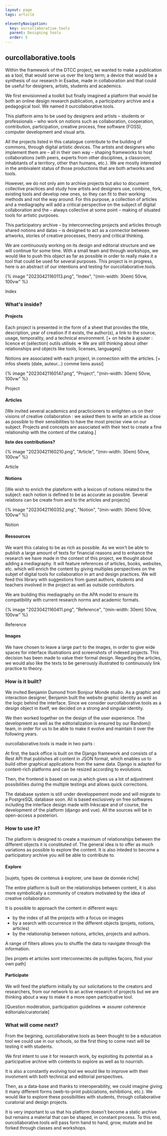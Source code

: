 ```yaml
---
layout: page
tags: article

eleventyNavigation:
  key: ourcollaborative.tools
  parent: Designing tools
  order: 5
---
```


## ourcollaborative.tools

Within the framework of the DTCC project, we wanted to make a publication as a tool, that would serve us over the long term; a device that would be a synthesis of our research in Esadse, made in collaboration and that could be useful for designers, artists, students and academics.

We first envisionned a toolkit but finally imagined a platform that would be both an online design research publication, a participatory archive and a pedagogical tool. We named it ourcollaborative.tools.

This platform aims to be used by designers and artists – students or professionals – who work on notions such as collaboration, cooperation, contribution, participation, creative process, free software (FOSS), computer development and visual arts. 

All the projects listed in this catalogue contribute to the building of commons, through digital artistic devices. The artists and designers who implement them are – all in their own way – shaping frameworks to host collaborations (with peers, experts from other disciplines, a classroom, inhabitants of a territory, other than humans, etc.). We are mostly interested in the ambivalent status of those productions that are both artworks and tools.

However, we do not only aim to archive projects but also to document collective practices and study how artists and designers use, combine, fork, existing tools and develop new ones, so they can fit to their working methods and not the way around. For this purpose, a collection of articles and a mediagraphy will add a critical perspective on the subject of digital collaboration and the – always collective at some point – making of situated tools for artistic purposes.

This participatory archive – by interconnecting projects and articles through shared notions and datas – is designed to act as a connector between artworks, stories of creative processes, theory and critical thinking. 

We are continuously working on its design and editorial structure and we will continue for some time. With a small team and through workshops, we would like to push this object as far as possible in order to really make it a tool that could be used for several purposes. This project is in progress, here is an abstract of our intentions and testing for ourcollaborative.tools.

{% image "20230421160113.png", "Index", "(min-width: 30em) 50vw, 100vw" %}
<figcaption>Index</figcaption>

### What's inside?

#### Projects

Each project is presented in the form of a sheet that provides the title, description, year of creation if it exists, the author(s), a link to the source, usage, temporality, and a technical environment. [+ on hésite à ajouter : licence et (sélection) outils utilisés => We are still thinking about other relationships and objects like tools, licenses, languages]

Notions are associated with each project, in connection with the articles. [+ infos sheets (date, auteur...) comme liens aussi]

{% image "20230421160147.png", "Project", "(min-width: 30em) 50vw, 100vw" %}
<figcaption>Project</figcaption>

#### Articles

[We invited several academics and practicioners to enlighten us on their visions of creative collaboration : we asked them to write an article as close as possible to their sensibilities to have the most precise view on our subject. Projects and concepts are associated with their text to create a fine relationship with the content of the catalog.]

**liste des contributions?**

{% image "20230421160210.png", "Article", "(min-width: 30em) 50vw, 100vw" %}
<figcaption>Article</figcaption>

#### Notions

[We wish to enrich the plateform with a lexicon of notions related to the subject: each notion is defined to be as accurate as possible. Several relations can be create from and to the articles and projects]

{% image "20230421160352.png", "Notion", "(min-width: 30em) 50vw, 100vw" %}
<figcaption>Notion</figcaption>

#### Ressources

We want this catalog to be as rich as possible. As we won't be able to publish a large amount of texts for financial reasons and to enhance the research we have made in the context of this project, we thought about adding a mediagraphy. It will feature references of articles, books, websites, etc. which will enrich the content by giving multiples perspectives on the subjet of digital tools for collaboration in art and design practices. We will feed this library with suggestions from guest authors, students and teachers involved in the project as well as outside contributors.

We are building this mediagraphy on the APA model to ensure its compatibility with current research norms and academic formats.

{% image "20230421160411.png", "Reference", "(min-width: 30em) 50vw, 100vw" %}
<figcaption>Reference</figcaption>

#### Images

We have chosen to leave a large part to the images, in order to give wide spaces for interface illustrations and screenshots of indexed projects. This decision has been made to value their formal design. Regarding the articles, we would also like the texts to be generously illustrated to continuously link practice to theory.

### How is it built?

We invited Benjamin Dumond from Bonjour Monde studio. As a graphic and interaction designer, Benjamin built the website graphic identity as well as the logic behind the interface. Since we consider ourcollaborative.tools as a design object in itself, we decided on a strong and singular identity.

We then worked together on the design of the user experience. The development as well as the editorialization is ensured by our Random() team, in order for us to be able to make it evolve and maintain it over the following years.

ourcollaborative.tools is made in two parts :

At first, the back office is built on the Django framework and consists of a Rest API that publishes all content in JSON format, which enables us to build other graphical applications from the same data. Django is adapted for content-rich platforms and can be resized according to evolutions.

Then, the frontend is based on vue.js which gives us a lot of adjustment possibilities during the multiple testings and allows quick corrections.

The database system is still under developpement mode and will migrate to a PostgreSQL database soon.
All is based exclusively on free softwares including the interface design made with Inkscape and of course, the development of the platform (django and vue).
All the sources will be in open-access a posteriori.

### How to use it?

The platform is designed to create a maximum of relationships between the different objects it is constituted of. The general idea is to offer as much variations as possible to explore the content. It is also inteded to become a participatory archive you will be able to contribute to.

#### Explore

[sujets, types de contenus à explorer, une base de donnée riche]

The entire platform is built on the relationships between content, it is also more symbolically a community of creators motivated by the idea of ​​creative collaboration.

It is possible to approach the content in different ways:
- by the index of all the projects with a focus on images
- by a search with occurrence in the different objects (projets, notions, articles)
- by the relationship between notions, articles, projects and authors.

A range of filters allows you to shuffle the data to navigate through the information.

[les projets et articles sont interconnectés de pultiples façons, find your own path]

#### Participate

We will feed the platform initially by our solicitations to the creators and researchers, from our network to an active research of projects but we are thinking about a way to make it a more open participative tool.

[Question modération, participation guidelines => assurer cohérence éditoriale/curatoriale]

### What will come next?

From the begining, ourcollaborative.tools as been thought to be a education tool we could use in our schools, so the first thing to come next will be testing it with students. 

We first intent to use it for research work, by exploiting its potential as a participative archive with contents to explore as well as to nourrish. 

It is also a constantly evolving tool we would like to improve with their involvment with both technical and editorial perspectives.

Then, as a data-base and thanks to interoperability, we could imagine giving it many different forms (web-to-print publciations, exhibitions, etc.). We would like to explore these possibilities with students, through collaborative curatorial and design projects.

It is very important to us that his platform doesn't become a static archive but remains a material that can be shaped, in constant process. To this end, ourcollaborative.tools will pass form hand to hand, grow, mutate and be forked through classes and workshops.

